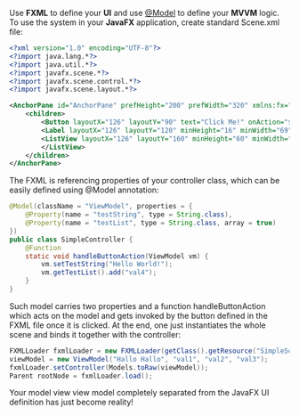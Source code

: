 Use __FXML__ to define your __UI__ and use [@Model](http://http://bits.netbeans.org/html+java/1.1/net/java/html/json/Model.html)
to define your __MVVM__ logic. To use the system in your __JavaFX__ application, create standard Scene.xml file:

```xml
<?xml version="1.0" encoding="UTF-8"?>
<?import java.lang.*?>
<?import java.util.*?>
<?import javafx.scene.*?>
<?import javafx.scene.control.*?>
<?import javafx.scene.layout.*?>

<AnchorPane id="AnchorPane" prefHeight="200" prefWidth="320" xmlns:fx="http://javafx.com/fxml/1" >
    <children>
        <Button layoutX="126" layoutY="90" text="Click Me!" onAction="$controller.handleButtonAction"  />
        <Label layoutX="126" layoutY="120" minHeight="16" minWidth="69" fx:id="label" text="${controller.testString}" />
        <ListView layoutX="126" layoutY="160" minHeight="60" minWidth="100" items = "${controller.testList}">
        </ListView>
    </children>
</AnchorPane>
```

The FXML is referencing properties of your controller class, which can be easily defined using @Model annotation:

```java
@Model(className = "ViewModel", properties = {
    @Property(name = "testString", type = String.class),
    @Property(name = "testList", type = String.class, array = true)
})
public class SimpleController {
    @Function
    static void handleButtonAction(ViewModel vm) {
        vm.setTestString("Hello World!");
        vm.getTestList().add("val4");
    }
}
```

Such model carries two properties and a function handleButtonAction which acts on the model and gets invoked by the button defined in the FXML file once it is clicked. At the end, one just instantiates the whole scene and binds it together with the controller:

```java
FXMLLoader fxmlLoader = new FXMLLoader(getClass().getResource("SimpleScene.fxml"));
viewModel = new ViewModel("Hallo Hallo", "val1", "val2", "val3");
fxmlLoader.setController(Models.toRaw(viewModel));
Parent rootNode = fxmlLoader.load();
```

Your model view view model completely separated from the JavaFX UI definition has just become reality!